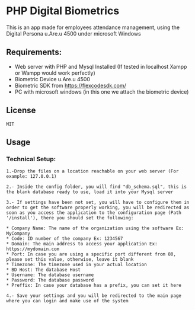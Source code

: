 
# PHP Digital Biometrics

This is an app made for employees attendance management, using the Digital Persona u.Are.u 4500 under microsoft Windows

## Requirements:
 * Web server with PHP and Mysql Installed (If tested in localhost Xampp or Wampp would work perfectly)
 * Biometric Device u.Are.u 4500
 * Biometric SDK from https://flexcodesdk.com/
 * PC with microsoft windows (in this one we attach the biometric device)
## License
    MIT
## Usage
### Technical Setup:
    1.-Drop the files on a location reachable on your web server (For example: 127.0.0.1)

    2.- Inside the config folder, you will find "db_schema.sql", this is the blank database ready to use, load it into your Mysql server

    3.- If settings have been not set, you will have to configure them in order to get the software properly working, you will be redirected as soon as you access the application to the configuration page (Path '/install'), there you should set the following:
    
    * Company Name: The name of the organization using the software Ex: MyCompany
    * Code: ID number of the company Ex: 1234567
    * Domain: The main address to access your application Ex: https://mydomain.com
    * Port: In case you are using a specific port different from 80, please set this value, otherwise, leave it blank
    * Timezone: The timezone used in your actual location
    * BD Host: The database Host
    * Username: The database username
    * Password: The database password
    * Preffix: In case your database has a prefix, you can set it here

    4.- Save your settings and you will be redirected to the main page where you can login and make use of the system





